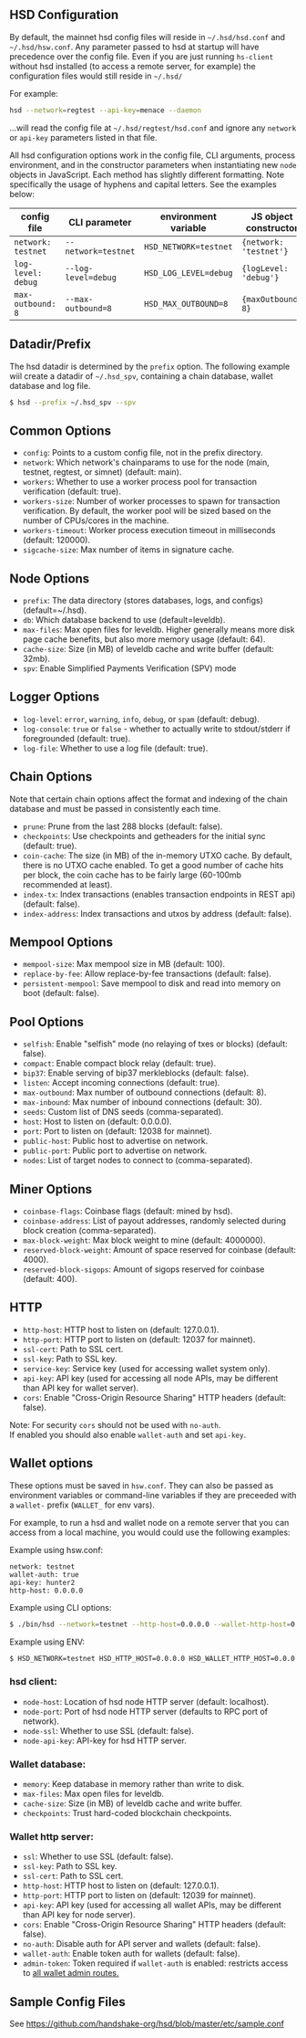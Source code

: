 ## HSD Configuration

By default, the mainnet hsd config files will reside in `~/.hsd/hsd.conf` and
`~/.hsd/hsw.conf`. Any parameter passed to hsd at startup will have precedence
over the config file. Even if you are just running `hs-client` without hsd
installed (to access a remote server, for example) the configuration files
would still reside in `~/.hsd/`

For example:

``` bash
hsd --network=regtest --api-key=menace --daemon
```

...will read the config file at `~/.hsd/regtest/hsd.conf` and ignore any
`network` or `api-key` parameters listed in that file.

All hsd configuration options work in the config file, CLI arguments, process
environment, and in the constructor parameters when instantiating new `node`
objects in JavaScript. Each method has slightly different formatting. Note
specifically the usage of hyphens and capital letters. See the examples below:

| config file | CLI parameter | environment variable | JS object constructor |
|---|---|---|---|
| `network: testnet` | `--network=testnet` | `HSD_NETWORK=testnet` | `{network: 'testnet'}` |
| `log-level: debug` | `--log-level=debug` | `HSD_LOG_LEVEL=debug` | `{logLevel: 'debug'}` |
| `max-outbound: 8`  | `--max-outbound=8`  | `HSD_MAX_OUTBOUND=8`  | `{maxOutbound: 8}`|


## Datadir/Prefix

The hsd datadir is determined by the `prefix` option. The following example
wiil create a datadir of `~/.hsd_spv`, containing a chain database, wallet
database and log file.

``` bash
$ hsd --prefix ~/.hsd_spv --spv
```


## Common Options

- `config`: Points to a custom config file, not in the prefix directory.
- `network`: Which network's chainparams to use for the node (main, testnet, regtest, or simnet) (default: main).
- `workers`: Whether to use a worker process pool for transaction verification (default: true).
- `workers-size`: Number of worker processes to spawn for transaction verification. By default, the worker pool will be sized based on the number of CPUs/cores in the machine.
- `workers-timeout`: Worker process execution timeout in milliseconds (default: 120000).
- `sigcache-size`: Max number of items in signature cache.

## Node Options

- `prefix`: The data directory (stores databases, logs, and configs) (default=~/.hsd).
- `db`: Which database backend to use (default=leveldb).
- `max-files`: Max open files for leveldb. Higher generally means more disk page cache benefits, but also more memory usage (default: 64).
- `cache-size`: Size (in MB) of leveldb cache and write buffer (default: 32mb).
- `spv`: Enable Simplified Payments Verification (SPV) mode

## Logger Options

- `log-level`: `error`, `warning`, `info`, `debug`, or `spam` (default: debug).
- `log-console`: `true` or `false` - whether to actually write to stdout/stderr if foregrounded (default: true).
- `log-file`: Whether to use a log file (default: true).

## Chain Options

Note that certain chain options affect the format and indexing of the chain database and must be passed in consistently each time.

- `prune`: Prune from the last 288 blocks (default: false).
- `checkpoints`: Use checkpoints and getheaders for the initial sync (default: true).
- `coin-cache`: The size (in MB) of the in-memory UTXO cache. By default, there is no UTXO cache enabled. To get a good number of cache hits per block, the coin cache has to be fairly large (60-100mb recommended at least).
- `index-tx`: Index transactions (enables transaction endpoints in REST api) (default: false).
- `index-address`: Index transactions and utxos by address (default: false).

## Mempool Options

- `mempool-size`: Max mempool size in MB (default: 100).
- `replace-by-fee`: Allow replace-by-fee transactions (default: false).
- `persistent-mempool`: Save mempool to disk and read into memory on boot (default: false).

## Pool Options

- `selfish`: Enable "selfish" mode (no relaying of txes or blocks) (default: false).
- `compact`: Enable compact block relay (default: true).
- `bip37`: Enable serving of bip37 merkleblocks (default: false).
- `listen`: Accept incoming connections (default: true).
- `max-outbound`: Max number of outbound connections (default: 8).
- `max-inbound`: Max number of inbound connections (default: 30).
- `seeds`: Custom list of DNS seeds (comma-separated).
- `host`: Host to listen on (default: 0.0.0.0).
- `port`: Port to listen on (default: 12038 for mainnet).
- `public-host`: Public host to advertise on network.
- `public-port`: Public port to advertise on network.
- `nodes`: List of target nodes to connect to (comma-separated).

## Miner Options

- `coinbase-flags`: Coinbase flags (default: mined by hsd).
- `coinbase-address`: List of payout addresses, randomly selected during block creation (comma-separated).
- `max-block-weight`: Max block weight to mine (default: 4000000).
- `reserved-block-weight`: Amount of space reserved for coinbase (default: 4000).
- `reserved-block-sigops`: Amount of sigops reserved for coinbase (default: 400).

## HTTP

- `http-host`: HTTP host to listen on (default: 127.0.0.1).
- `http-port`: HTTP port to listen on (default: 12037 for mainnet).
- `ssl-cert`: Path to SSL cert.
- `ssl-key`: Path to SSL key.
- `service-key`: Service key (used for accessing wallet system only).
- `api-key`: API key (used for accessing all node APIs, may be different than API key for wallet server).
- `cors`: Enable "Cross-Origin Resource Sharing" HTTP headers (default: false).

Note: For security `cors` should not be used with `no-auth`.\
If enabled you should also enable `wallet-auth` and set `api-key`.

## Wallet options

These options must be saved in `hsw.conf`. They can also be passed as
environment variables or command-line variables if they are preceeded with a
`wallet-` prefix (`WALLET_` for env vars).

For example, to run a hsd and wallet node on a remote server that you can access
from a local machine, you would could use the following examples:

Example using hsw.conf:
```
network: testnet
wallet-auth: true
api-key: hunter2
http-host: 0.0.0.0
```

Example using CLI options:
```bash
$ ./bin/hsd --network=testnet --http-host=0.0.0.0 --wallet-http-host=0.0.0.0 --wallet-api-key=hunter2 --wallet-wallet-auth=true
```

Example using ENV:
```bash
$ HSD_NETWORK=testnet HSD_HTTP_HOST=0.0.0.0 HSD_WALLET_HTTP_HOST=0.0.0.0 HSD_WALLET_API_KEY=hunter2 HSD_WALLET_WALLET_AUTH=true ./bin/hsd
```

### hsd client:

- `node-host`: Location of hsd node HTTP server (default: localhost).
- `node-port`: Port of hsd node HTTP server (defaults to RPC port of network).
- `node-ssl`: Whether to use SSL (default: false).
- `node-api-key`: API-key for hsd HTTP server.

### Wallet database:

- `memory`: Keep database in memory rather than write to disk.
- `max-files`: Max open files for leveldb.
- `cache-size`: Size (in MB) of leveldb cache and write buffer.
- `checkpoints`: Trust hard-coded blockchain checkpoints.

### Wallet http server:

- `ssl`: Whether to use SSL (default: false).
- `ssl-key`: Path to SSL key.
- `ssl-cert`: Path to SSL cert.
- `http-host`: HTTP host to listen on (default: 127.0.0.1).
- `http-port`: HTTP port to listen on (default: 12039 for mainnet).
- `api-key`: API key (used for accessing all wallet APIs, may be different than API key for node server).
- `cors`: Enable "Cross-Origin Resource Sharing" HTTP headers (default: false).
- `no-auth`: Disable auth for API server and wallets (default: false).
- `wallet-auth`: Enable token auth for wallets (default: false).
- `admin-token`: Token required if `wallet-auth` is enabled: restricts access to [all wallet admin routes.](https://handshake-org.github.io/api-docs/#wallet-admin-commands)


## Sample Config Files

See https://github.com/handshake-org/hsd/blob/master/etc/sample.conf
